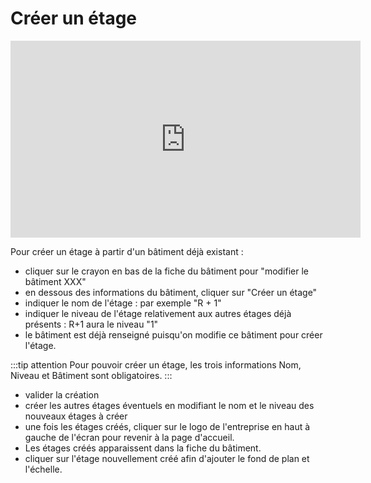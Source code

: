 

# Créer un étage

<iframe width="560" height="315" src="https://www.youtube.com/embed/6wnzskeAskg?si=rmtQ1KBFJN67aZgd" title="YouTube video player" frameborder="0" allow="accelerometer; autoplay; clipboard-write; encrypted-media; gyroscope; picture-in-picture; web-share" allowfullscreen></iframe>

Pour créer un étage à partir d'un bâtiment déjà existant :
-   cliquer sur le crayon en bas de la fiche du bâtiment pour "modifier le bâtiment XXX"
-   en dessous des informations du bâtiment, cliquer sur "Créer un étage"
-   indiquer le nom de l'étage : par exemple "R + 1"
-   indiquer le niveau de l'étage relativement aux autres étages déjà présents : R+1 aura le niveau "1"
-   le bâtiment est déjà renseigné puisqu'on modifie ce bâtiment pour créer l'étage.


:::tip attention
Pour pouvoir créer un étage, les trois informations Nom, Niveau et Bâtiment sont obligatoires.
:::

-   valider la création
-   créer les autres étages éventuels en modifiant le nom et le niveau des nouveaux étages à créer
-   une fois les étages créés, cliquer sur le logo de l'entreprise en haut à gauche de l'écran pour revenir à la page d'accueil.
-   Les étages créés apparaissent dans la fiche du bâtiment.
-   cliquer sur l'étage nouvellement créé afin d'ajouter le fond de plan et l'échelle.
